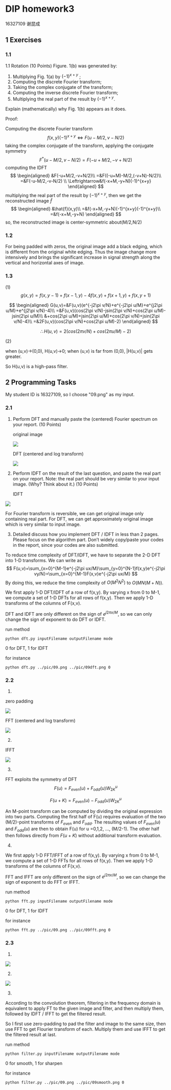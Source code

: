 # DIP homework3

16327109 谢昆成

## 1 Exercises

### 1.1

1.1 Rotation (10 Points)
Figure. 1(b) was generated by:

1. Multiplying Fig. 1(a) by $(-1)^{x+y}$ ;
2. Computing the discrete Fourier transform;
3. Taking the complex conjugate of the transform;
4. Computing the inverse discrete Fourier transform;
5. Multiplying the real part of the result by $(-1)^{x+y}$.

Explain (mathematically) why Fig. 1(b) appears as it does.

Proof:

Computing the discrete Fourier transform
$$
f(x,y)(-1)^{x+y}\Leftrightarrow F(u-M/2,v-N/2)
$$
taking the complex conjugate of the transform, applying the conjugate symmetry
$$
F^*(u-M/2,v-N/2)=F(-u+M/2,-v+N/2)
$$
computing the IDFT 
$$
\begin{aligned}
&F(-u+M/2,-v+N/2)\\
=&F((-u+M)-M/2,(-v+N)-N/2)\\
=&F(-u-M/2,-v-N/2) \\
\Leftrightarrow&f(-x+M,-y+N)(-1)^{x+y}
\end{aligned}
$$
multiplying the real part of the result by $(-1)^{x+y}$, then we get the reconstructed image $\hat{f}$
$$
\begin{aligned}
&\hat{f}(x,y)\\
=&f(-x+M,-y+N)(-1)^{x+y}(-1)^{x+y}\\
=&f(-x+M,-y+N)
\end{aligned}
$$
so, the reconstructed image is center-symmetric about(M/2,N/2)

### 1.2

For being padded with zeros, the original image add a black edging, which is different from the original white edging. Thus the image change more intensively and brings the significant increase in signal strength along the vertical and horizontal axes of image.

### 1.3

(1)
$$
g(x,y)=f(x,y-1)+f(x-1,y)-4f(x,y)+f(x+1,y)+f(x,y+1)
$$

$$
\begin{aligned}
G(u,v)=&F(u,v)(e^{-j2\pi v/N}+e^{-j2\pi u/M}+e^{j2\pi u/M}+e^{j2\pi v/N}-4)\\
=&F(u,v)(cos(2\pi v/N)-jsin(2\pi v/N)+cos(2\pi u/M)-jsin(2\pi u/M)\\
&+cos(2\pi u/M)+jsin(2\pi u/M)+cos(2\pi v/N)+jsin(2\pi v/N)-4)\\
=&2F(u,v)(cos(2\pi v/N)+cos(2\pi u/M)-2)
\end{aligned}
$$

$$
\therefore H(u,v)=2(cos(2\pi v/N)+cos(2\pi u/M)-2)
$$

(2)

when (u,v)->(0,0), H(u,v)->0; when (u,v) is far from (0,0), |H(u,v)| gets greater.

So H(u,v) is a high-pass filter.

## 2 Programming Tasks

My student ID is 16327109, so I choose "09.png" as my input.

### 2.1

1. Perform DFT and manually paste the (centered) Fourier spectrum on your report. (10
   Points)
   
   original image
   
   ![](./pic/09.png)

   DFT (centered and log transform)
   
   ![](./pic/09dft.png)
   
2. Perform IDFT on the result of the last question, and paste the real part on your report.
    Note: the real part should be very similar to your input image. (Why? Think about it.) (10
    Points)

    IDFT

  ![](./pic/09idft.png)

For Fourier transform is reversible, we can get original image only containing real part. For DFT, we can  get approximately original image which is very similar to input image.

3. Detailed discuss how you implement DFT / IDFT in less than 2 pages. Please focus on
    the algorithm part. Don’t widely copy/paste your codes in the report, since your codes
    are also submitted. 

To reduce time complexity of DFT/IDFT, we have to separate the 2-D DFT into 1-D transforms. We can write as
$$
F(u,v)=\sum_{x=0}^{M-1}e^{-j2\pi ux/M}\sum_{y=0}^{N-1}f(x,y)e^{-j2\pi vy/N}=\sum_{x=0}^{M-1}F(x,v)e^{-j2\pi ux/M}
$$
By doing this, we reduce the time complexity of $O(M^2N^2)$ to $O(MN(M+N))$.

We first apply 1-D DFT/IDFT of a row of f(x,y). By varying x from 0 to M-1, we compute a set of 1-D DFTs for all rows of f(x,y). Then we apply 1-D transforms of the columns of F(x,v).

DFT and IDFT are only different on the sign of $e^{j2\pi x/M}$, so we can only change the sign of exponent to do DFT or IDFT.

run method

```
python dft.py inputFilename outputFilename mode
```

0 for DFT, 1 for IDFT

for instance

```
python dft.py ../pic/09.png ../pic/09dft.png 0
```



### 2.2

1. 

zero padding

![](./pic/09zeroPadding.png)

FFT (centered and log transform)

![](./pic/09fft.png)

2. 

IFFT

![](./pic/09ifft.png)

3.

FFT exploits the symmetry of DFT
$$
F(u)=F_{even}(u)+F_{odd}(u)W_{2K}^u
$$

$$
F(u+K)=F_{even}(u)-F_{odd}(u)W_{2K}^u
$$

An M-point transform can be computed by dividing the original expression into two parts. Computing the first half of F(u) requires evaluation of the two (M/2)-point transforms of $F_{even}$ and $F_{odd}$. The resulting values of $F_{even}(u)$ and $F_{odd}(u)$ are then to obtain F(u) for u =0,1,2, ..., (M/2-1). The other half then follows directly from $F(u+K)$ without additional transform evaluation.

4. 

We first apply 1-D FFT/IFFT of a row of f(x,y). By varying x from 0 to M-1, we compute a set of 1-D FFTs for all rows of f(x,y). Then we apply 1-D transforms of the columns of F(x,v).

FFT and IFFT are only different on the sign of $e^{j2\pi x/M}$, so we can change the sign of exponent to do FFT or IFFT.

run method

```
python fft.py inputFilename outputFilename mode
```

0 for DFT, 1 for IDFT

for instance

```
python fft.py ../pic/09.png ../pic/09fft.png 0
```



### 2.3

1.

![](./pic/09smooth.png)

2.

![](./pic/09sharpen.png)

3.

According to the convolution theorem, filtering in the frequency domain is equivalent to apply FT to the given image and filter, and then multiply them, followed by IDFT / IFFT to get the filtered result.

So I first use zero-padding to pad the filter and image to the same size, then use FFT to get Flourier transform of each. Multiply them and use IFFT to get the filtered result at last.

run method

```
python filter.py inputFilename outputFilename mode
```

0 for smooth, 1 for sharpen

for instance

```
python filter.py ../pic/09.png ../pic/09smooth.png 0
```